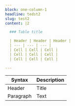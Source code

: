 ```yaml
---
block: one-column-1
headline: tedst2
slug: test2
content: |2

  ### Table title

  | Header | Header | Header |
  | --- | --- | --- |
  | Cell | Cell | Cell |
  | Cell | Cell | Cell |
  | Cell | Cell | Cell |

---
```

| Syntax      | Description |
| ----------- | ----------- |
| Header      | Title       |
| Paragraph   | Text        |